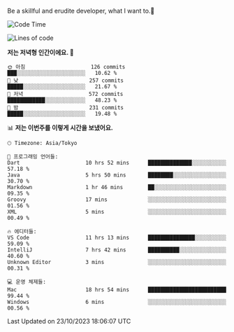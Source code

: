 Be a skillful and erudite developer, what I want to.👶

<!--START_SECTION:waka-->
![Code Time](http://img.shields.io/badge/Code%20Time-20%20hrs%2026%20mins-blue)

![Lines of code](https://img.shields.io/badge/%EC%A0%80%EB%8A%94%20%EC%97%AC%ED%83%9C%EA%B9%8C%EC%A7%80%20-577.7%20thousand%20%EC%A4%84%EC%9D%98%20%EC%BD%94%EB%93%9C%EB%A5%BC%20%EC%9E%91%EC%84%B1%ED%96%88%EC%96%B4%EC%9A%94.-blue)

**저는 저녁형 인간이에요. 🦉** 

```text
🌞 아침                     126 commits         ███░░░░░░░░░░░░░░░░░░░░░░   10.62 % 
🌆 낮　                     257 commits         █████░░░░░░░░░░░░░░░░░░░░   21.67 % 
🌃 저녁                     572 commits         ████████████░░░░░░░░░░░░░   48.23 % 
🌙 밤　                     231 commits         █████░░░░░░░░░░░░░░░░░░░░   19.48 % 
```


📊 **저는 이번주를 이렇게 시간을 보냈어요.** 

```text
🕑︎ Timezone: Asia/Tokyo

💬 프로그래밍 언어들: 
Dart                     10 hrs 52 mins      ██████████████░░░░░░░░░░░   57.18 % 
Java                     5 hrs 50 mins       ████████░░░░░░░░░░░░░░░░░   30.70 % 
Markdown                 1 hr 46 mins        ██░░░░░░░░░░░░░░░░░░░░░░░   09.35 % 
Groovy                   17 mins             ░░░░░░░░░░░░░░░░░░░░░░░░░   01.56 % 
XML                      5 mins              ░░░░░░░░░░░░░░░░░░░░░░░░░   00.49 % 

🔥 에디터들: 
VS Code                  11 hrs 13 mins      ███████████████░░░░░░░░░░   59.09 % 
IntelliJ                 7 hrs 42 mins       ██████████░░░░░░░░░░░░░░░   40.60 % 
Unknown Editor           3 mins              ░░░░░░░░░░░░░░░░░░░░░░░░░   00.31 % 

💻 운영 체제들: 
Mac                      18 hrs 54 mins      █████████████████████████   99.44 % 
Windows                  6 mins              ░░░░░░░░░░░░░░░░░░░░░░░░░   00.56 % 
```


 Last Updated on 23/10/2023 18:06:07 UTC
<!--END_SECTION:waka-->

